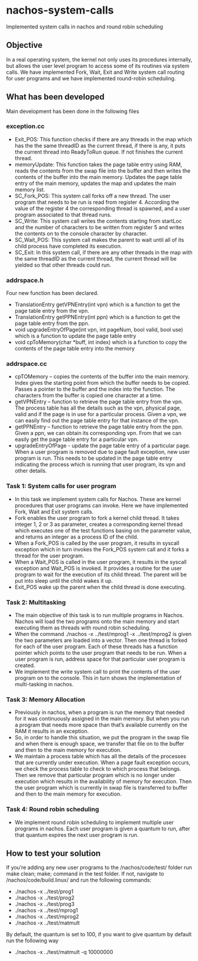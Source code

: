 # nachos-system-calls
Implemented system calls in nachos and round robin scheduling 

## Objective 
In a real operating system, the kernel not only uses its procedures internally, but allows the user level program to access some of its routines via system calls. We have implemented Fork, Wait, Exit and Write system call routing for user programs and we have implemented round-robin scheduling. 

## What has been developed
Main development has been done in the following files 
 
### exception.cc
*	Exit_POS: This function checks if there are any threads in the map which has the the same threadID as the current thread, if there is any, it puts the current thread into ReadyToRun queue. If not finishes the current thread. 
*	memoryUpdate: This function takes the page table entry using RAM, reads the contents from the swap file into the buffer and then writes the contents of the buffer into the main memory. Updates the page table entry of the main memory, updates the map and updates the main memory list. 
*	SC_Fork_POS: This system call forks off a new thread. The user program that needs to be run is read from register 4. According the value of the register 4 the corresponding thread is spawned, and a user program associated to that thread runs. 
*	SC_Write: This system call writes the contents starting from startLoc and the number of characters to be written from register 5 and writes the contents on to the console character by character.
*	SC_Wait_POS: This system call makes the parent to wait until all of its child process have completed its execution. 
*	SC_Exit: In this system call, if there are any other threads in the map with the same threadID as the current thread, the current thread will be yielded so that other threads could run.  

### addrspace.h
Four new function has been declared. 
*	TranslationEntry getVPNEntry(int vpn) which is a function to get the page table entry from the vpn.
*	TranslationEntry getPPNEntry(int ppn) which is a function to get the page table entry from the ppn.
*	void upgradeEntryOfPage(int vpn, int pageNum, bool valid, bool use) which is a  function to update the page table entry
*	void cpToMemory(char *buff, int index) which is a function to copy the contents of the page table entry into the memory

### addrspace.cc
*	cpTOMemory – copies the contents of the buffer into the main memory. Index gives the starting point from which the buffer needs to be copied. Passes a pointer to the buffer and the index into the function. The characters from the buffer is copied one character at a time. 
*	getVPNEntry – function to retrieve the page table entry from the vpn. The process table has all the details such as the vpn, physical page, valid and if the page is in use for a particular process. Given a vpn, we can easily find out the page table entry for that instance of the vpn.  
*	getPPNEntry – function to retrieve the page table entry from the ppn. Given a ppn, we can obtain its corresponding vpn. From that we can easily get the page table entry for a particular vpn. 
*	upgradeEntryOfPage - update the page table entry of a particular page. When a user program is removed due to page fault exception, new user program is run. This needs to be updated in the page table entry indicating the process which is running that user program, its vpn and other details. 

### Task 1: System calls for user program 
*	In this task we implement system calls for Nachos. These are kernel procedures that user programs can invoke. Here we have implemented Fork, Wait and Exit system calls. 
*	Fork enables the user program to fork a kernel child thread. It takes integer 1, 2 or 3 as parameter, creates a corresponding kernel thread which executes one of the test functions basing on the parameter value, and returns an integer as a process ID of the child. 
*	When a Fork_POS is called by the user program, it results in syscall exception which in turn invokes the Fork_POS system call and it forks a thread for the user program. 
*	When a Wait_POS is called in the user program, it results in the syscall exception and Wait_POS is invoked. It provides a routine for the user program to wait for the execution of its child thread. The parent will be put into sleep until the child wakes it up. 
*	Exit_POS wake up the parent when the child thread is done executing. 

### Task 2: Multitasking
*	The main objective of this task is to run multiple programs in Nachos. Nachos will load the two programs onto the main memory and start executing them as threads with round robin scheduling. 
*	When the command ./nachos -x ../test/mprog1 -x ../test/mprog2 is given the two parameters are loaded into a vector. Then one thread is forked for each of the user program. Each of these threads has a function pointer which points to the user program that needs to be run. When a user program is run, address space for that particular user program is created. 
*	We implement the write system call to print the contents of the user program on to the console. This in turn shows the implementation of multi-tasking in nachos. 



### Task 3: Memory Allocation 
*	Previously in nachos, when a program is run the memory that needed for it was continuously assigned in the main memory. But when you run a program that needs more space than that’s available currently on the RAM it results in an exception. 
*	So, in order to handle this situation, we put the program in the swap file and when there is enough space, we transfer that file on to the buffer and then to the main memory for execution. 
*	We maintain a process table which has all the details of the processes that are currently under execution. When a page fault exception occurs, we check the process table to check to which process that belongs. Then we remove that particular program which is no longer under execution which results in the availability of memory for execution. Then the user program which is currently in swap file is transferred to buffer and then to the main memory for execution.

### Task 4: Round robin scheduling 
*	We implement round robin scheduling to implement multiple user programs in nachos. Each user program is given a quantum to run, after that quantum expires the next user program is run.  

## How to test your solution 
If you’re adding any new user programs to the /nachos/code/test/ folder run make clean; make; command in the test folder. 
If not, navigate to /nachos/code/build.linux/ and run the following commands:
* ./nachos -x ../test/prog1
* ./nachos -x ../test/prog2
* ./nachos -x ../test/prog3
* ./nachos -x ../test/mprog1
* ./nachos -x ../test/mprog2
* ./nachos -x ../test/matmult

By default, the quantum is set to 100, if you want to give quantum by default run the following way 
* ./nachos -x ../test/matmult -q 10000000
